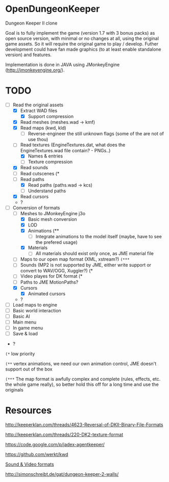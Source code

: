 OpenDungeonKeeper
=================

Dungeon Keeper II clone

Goal is to fully implement the game (version 1.7 with 3 bonus packs) as open source version, with minimal or no changes at all, using the original game assets. So it will require the original game to play / develop. Futher development could have fan made graphics (to at least enable standalone version) and features.

Implementation is done in JAVA using JMonkeyEngine (http://jmonkeyengine.org/).

TODO
====

- [ ] Read the original assets
  - [x] Extract WAD files
    - [x] Support compression
  - [x] Read meshes (meshes.wad -> kmf)
  - [x] Read maps (kwd, kld)
    - [ ] Reverse-engineer the still unknown flags (some of the are not of use thou)
  - [ ] Read textures (EngineTextures.dat, what does the EngineTextures.wad file contain? - PNGs..)
    - [x] Names & entries
    - [ ] Texture compression
  - [x] Read sounds
  - [ ] Read cutscenes (*
  - [ ] Read paths
    - [x] Read paths (paths.wad -> kcs)
    - [ ] Understand paths
  - [x] Read cursors
  - ?
- [ ] Conversion of formats
  - [ ] Meshes to JMonkeyEngine j3o
    - [x] Basic mesh conversion
    - [x] LOD
    - [x] Animations (**
      - [ ] Integrate animations to the model itself (maybe, have to see the prefered usage)
    - [x] Materials
      - [ ] All materials should exist only once, as JME material file
  - [ ] Maps to our open map format (XML, xstream?) `(***`
  - [ ] Sounds (MP2 is not supported by JME, either write support or convert to WAV/OGG, Xuggler?) (*
  - [ ] Video playes for DK format (*
  - [ ] Paths to JME MotionPaths?
  - [x] Cursors
    - [x] Animated cursors
  - ?
- [ ] Load maps to engine
- [ ] Basic world interaction
- [ ] Basic AI
- [ ] Main menu
- [ ] In game menu
- [ ] Save & load
- ?
  
`(*` low priority

`(**` vertex animations, we need our own animation control, JME doesn't support out of the box

`(***` The map format is awfully complex and complete (rules, effects, etc. the whole game really), so better hold this off for a long time and use the originals

Resources
=========

http://keeperklan.com/threads/4623-Reversal-of-DKII-Binary-File-Formats

http://keeperklan.com/threads/220-DK2-texture-format

https://code.google.com/p/jadex-agentkeeper/

https://github.com/werkt/kwd

[Sound & Video formats](http://wiki.multimedia.cx/index.php?title=Electronic_Arts_Formats)

http://simonschreibt.de/gat/dungeon-keeper-2-walls/

